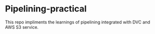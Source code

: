# Pipelining-practical
This repo impliments the learnings of pipelining integrated with DVC and AWS S3 service.
